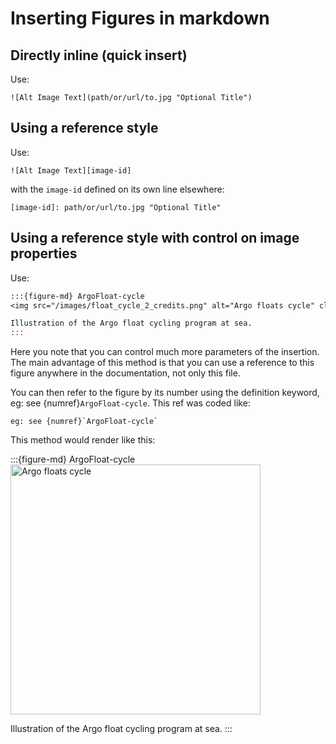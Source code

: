 # Inserting Figures in markdown

## Directly inline (quick insert)
Use:

`![Alt Image Text](path/or/url/to.jpg "Optional Title")`

## Using a reference style
Use:

`![Alt Image Text][image-id]`  

with the ``image-id`` defined on its own line elsewhere:

`[image-id]: path/or/url/to.jpg "Optional Title"`

## Using a reference style with control on image properties
Use:

```rst
:::{figure-md} ArgoFloat-cycle
<img src="/images/float_cycle_2_credits.png" alt="Argo floats cycle" class="mb-1" width="400px">

Illustration of the Argo float cycling program at sea.
:::
```

Here you note that you can control much more parameters of the insertion. The main advantage of this method is that you can use a reference to this figure anywhere in the documentation, not only this file.

You can then refer to the figure by its number using the definition keyword, eg: see {numref}`ArgoFloat-cycle`. This ref was coded like:
```
eg: see {numref}`ArgoFloat-cycle`
```

This method would render like this:

:::{figure-md} ArgoFloat-cycle
<img src="/images/float_cycle_2_credits.png" alt="Argo floats cycle" class="mb-1" width="400px">

Illustration of the Argo float cycling program at sea.
:::
